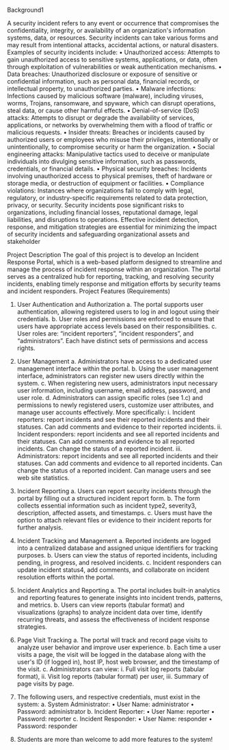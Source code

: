 Background1

A security incident refers to any event or occurrence that compromises the confidentiality, integrity, or
availability of an organization's information systems, data, or resources. Security incidents can take
various forms and may result from intentional attacks, accidental actions, or natural disasters. Examples
of security incidents include:
• Unauthorized access: Attempts to gain unauthorized access to sensitive systems, applications, or
data, often through exploitation of vulnerabilities or weak authentication mechanisms.
• Data breaches: Unauthorized disclosure or exposure of sensitive or confidential information, such
as personal data, financial records, or intellectual property, to unauthorized parties.
• Malware infections: Infections caused by malicious software (malware), including viruses, worms,
Trojans, ransomware, and spyware, which can disrupt operations, steal data, or cause other
harmful effects.
• Denial-of-service (DoS) attacks: Attempts to disrupt or degrade the availability of services,
applications, or networks by overwhelming them with a flood of traffic or malicious requests.
• Insider threats: Breaches or incidents caused by authorized users or employees who misuse their
privileges, intentionally or unintentionally, to compromise security or harm the organization.
• Social engineering attacks: Manipulative tactics used to deceive or manipulate individuals into
divulging sensitive information, such as passwords, credentials, or financial details.
• Physical security breaches: Incidents involving unauthorized access to physical premises, theft of
hardware or storage media, or destruction of equipment or facilities.
• Compliance violations: Instances where organizations fail to comply with legal, regulatory, or
industry-specific requirements related to data protection, privacy, or security.
Security incidents pose significant risks to organizations, including financial losses, reputational
damage, legal liabilities, and disruptions to operations. Effective incident detection, response, and
mitigation strategies are essential for minimizing the impact of security incidents and safeguarding
organizational assets and stakeholder



Project Description
The goal of this project is to develop an Incident Response Portal, which is a web-based platform
designed to streamline and manage the process of incident response within an organization. The portal
serves as a centralized hub for reporting, tracking, and resolving security incidents, enabling timely
response and mitigation efforts by security teams and incident responders.
Project Features (Requirements)
1. User Authentication and Authorization
a. The portal supports user authentication, allowing registered users to log in and logout
using their credentials.
b. User roles and permissions are enforced to ensure that users have appropriate access
levels based on their responsibilities.
c. User roles are: “incident reporters”, “incident responders”, and “administrators”. Each have
distinct sets of permissions and access rights.
2. User Management
a. Administrators have access to a dedicated user management interface within the portal.
b. Using the user management interface, administrators can register new users directly within
the system.
c. When registering new users, administrators input necessary user information, including
username, email address, password, and user role.
d. Administrators can assign specific roles (see 1.c) and permissions to newly registered users,
customize user attributes, and manage user accounts effectively. More specifically:
i. Incident reporters: report incidents and see their reported incidents and their
statuses. Can add comments and evidence to their reported incidents.
ii. Incident responders: report incidents and see all reported incidents and their
statuses. Can add comments and evidence to all reported incidents. Can change
the status of a reported incident.
iii. Administrators: report incidents and see all reported incidents and their statuses.
Can add comments and evidence to all reported incidents. Can change the status
of a reported incident. Can manage users and see web site statistics.
3. Incident Reporting
a. Users can report security incidents through the portal by filling out a structured incident
report form.
b. The form collects essential information such as incident type2, severity3, description,
affected assets, and timestamps.
c. Users must have the option to attach relevant files or evidence to their incident reports for
further analysis.



4. Incident Tracking and Management
a. Reported incidents are logged into a centralized database and assigned unique identifiers
for tracking purposes.
b. Users can view the status of reported incidents, including pending, in progress, and
resolved incidents.
c. Incident responders can update incident status4, add comments, and collaborate on
incident resolution efforts within the portal.
5. Incident Analytics and Reporting
a. The portal includes built-in analytics and reporting features to generate insights into
incident trends, patterns, and metrics.
b. Users can view reports (tabular format) and visualizations (graphs) to analyze incident data
over time, identify recurring threats, and assess the effectiveness of incident response
strategies.
6. Page Visit Tracking
a. The portal will track and record page visits to analyze user behavior and improve user
experience.
b. Each time a user visits a page, the visit will be logged in the database along with the user's
ID (if logged in), host IP, host web browser, and the timestamp of the visit.
c. Administrators can view:
i. Full visit log reports (tabular format),
ii. Visit log reports (tabular format) per user,
iii. Summary of page visits by page.
7. The following users, and respective credentials, must exist in the system:
a. System Administrator:
• User Name: administrator
• Password: administrator
b. Incident Reporter:
• User Name: reporter
• Password: reporter
c. Incident Responder:
• User Name: responder
• Password: responder
8. Students are more than welcome to add more features to the system!
